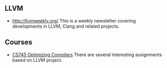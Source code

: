 LLVM
------

- http://llvmweekly.org/ This is a weekly newsletter covering developments in LLVM, Clang and related projects.


## Courses

- [CS745 Optimizing Compilers](http://www.cs.cmu.edu/afs/cs/academic/class/15745-s14/www/) There are several interesting assignments based on LLVM project.
